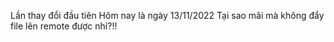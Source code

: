 Lần thay đổi đầu tiên
Hôm nay là ngày 13/11/2022
Tại sao mãi mà không đẩy file lên remote được nhỉ?!!